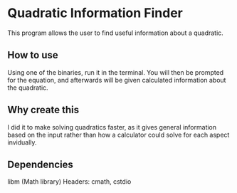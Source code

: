 # Quadratic Information Finder
This program allows the user to find useful information about a quadratic.

## How to use
Using one of the binaries, run it in the terminal. You will then be prompted for the equation, and afterwards will be given calculated information about the quadratic.

## Why create this
I did it to make solving quadratics faster, as it gives general information based on the input rather than how a calculator could solve for each aspect invidually.

## Dependencies
libm (Math library)
Headers: cmath, cstdio
